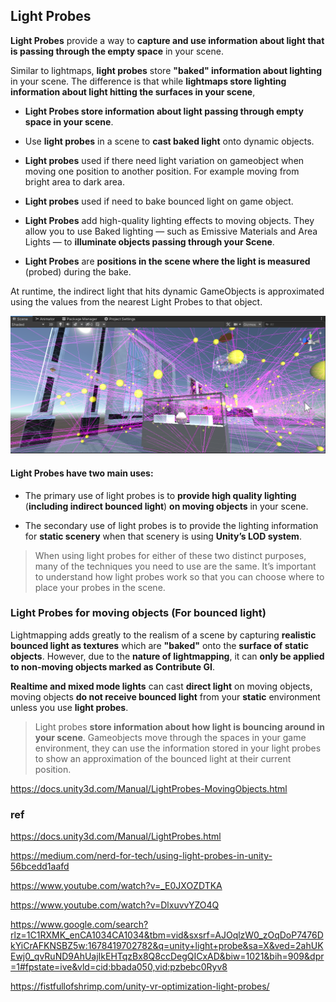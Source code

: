 ## Light Probes

**Light Probes** provide a way to **capture and use information about light that is passing through the empty space** in your scene.

Similar to lightmaps, **light probes** store **"baked" information about lighting** in your scene. The difference is that while **lightmaps store lighting information about light hitting the surfaces in your scene**, 

- **Light Probes store information about light passing through empty space in your scene**.

- Use **light probes** in a scene to **cast baked light** onto dynamic objects. 

- **Light probes** used if there need light variation on gameobject when moving one position to another position. For example moving from bright area to dark area.

- **Light probes** used if need to bake bounced light on game object.

- **Light Probes** add high-quality lighting effects to moving objects. They allow you to use Baked lighting — such as Emissive Materials and Area Lights — to **illuminate objects passing through your Scene**.

- **Light Probes** are **positions in the scene where the light is measured** (probed) during the bake. 

At runtime, the indirect light that hits dynamic GameObjects is approximated using the values from the nearest Light Probes to that object.

![](../img/Lightprobe.png)

#### Light Probes have two main uses:
- The primary use of light probes is to **provide high quality lighting** (**including indirect bounced light**) **on moving objects** in your scene.

- The secondary use of light probes is to provide the lighting information for **static scenery** when that scenery is using **Unity’s LOD system**.

> When using light probes for either of these two distinct purposes, many of the techniques you need to use are the same. It’s important to understand how light probes work so that you can choose where to place your probes in the scene.


### Light Probes for moving objects (For bounced light)

Lightmapping adds greatly to the realism of a scene by capturing **realistic bounced light as textures** which are **"baked"** onto the **surface of static objects**. However, due to the **nature of lightmapping**, it can **only be applied to non-moving objects marked as Contribute GI**.


**Realtime and mixed mode lights** can cast **direct light** on moving objects, moving objects **do not receive bounced light** from your **static** environment unless you use **light probes**. 

> Light probes **store information about how light is bouncing around in your scene**. Gameobjects move through the spaces in your game environment, they can use the information stored in your light probes to show an approximation of the bounced light at their current position.

https://docs.unity3d.com/Manual/LightProbes-MovingObjects.html





### ref
https://docs.unity3d.com/Manual/LightProbes.html

https://medium.com/nerd-for-tech/using-light-probes-in-unity-56bcedd1aafd

https://www.youtube.com/watch?v=_E0JXOZDTKA

https://www.youtube.com/watch?v=DlxuvvYZO4Q

https://www.google.com/search?rlz=1C1RXMK_enCA1034CA1034&tbm=vid&sxsrf=AJOqlzW0_zOqDoP7476DkYiCrAFKNSBZ5w:1678419702782&q=unity+light+probe&sa=X&ved=2ahUKEwj0_qvRuND9AhUajIkEHTqzBx8Q8ccDegQICxAD&biw=1021&bih=909&dpr=1#fpstate=ive&vld=cid:bbada050,vid:pzbebc0Ryv8

https://fistfullofshrimp.com/unity-vr-optimization-light-probes/


